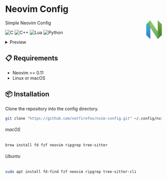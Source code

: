 # Neovim Config
<a href="https://neovim.io/" width="50px" align="right">
  <img src="./assets/nvim-logo.svg" width="50px" alt="Neovim Logo" align="right"/>
</a>

Simple Neovim Config

![C](https://img.shields.io/badge/c-%2300599C.svg?style=flat&logo=c&logoColor=white)
![C++](https://img.shields.io/badge/c++-%2300599C.svg?style=flat&logo=c%2B%2B&logoColor=white)
![Lua](https://img.shields.io/badge/lua-%232C2D72.svg?style=flat&logo=lua&logoColor=white)
![Python](https://img.shields.io/badge/python-3670A0?style=flat&logo=python&logoColor=ffdd54)

<details>
  <summary>Preview</summary>
    <div align="center">
      <picture>
        <source media="(prefers-color-scheme: dark)" srcset="./assets/screenshot-dark.png" width="780px" alt="screenshot"/>
        <img src="./assets/screenshot-light.png" width="780px" alt="screenshot"/>
      </picture>
    </div>
</details>

## :clipboard: Requirements
- Neovim >= 0.11
- Linux or macOS

## :package: Installation
Clone the repository into the config directory.
```sh
git clone "https://github.com/notfirefox/nvim-config.git" ~/.config/nvim
```

###### macOS
```sh
brew install fd fzf neovim ripgrep tree-sitter
```

###### Ubuntu
```sh
sudo apt install fd-find fzf neovim ripgrep tree-sitter-cli
```
